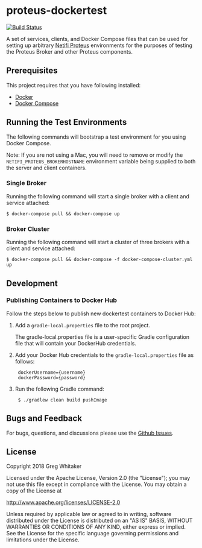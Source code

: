 # proteus-dockertest
[![Build Status](https://travis-ci.org/gregwhitaker/proteus-dockertest.svg?branch=master)](https://travis-ci.org/gregwhitaker/proteus-dockertest)

A set of services, clients, and Docker Compose files that can be used for setting up arbitrary [Netifi Proteus](https://www.netifi.com) 
environments for the purposes of testing the Proteus Broker and other Proteus components.

## Prerequisites
This project requires that you have following installed: 

* [Docker](https://www.docker.com/community-edition)
* [Docker Compose](https://docs.docker.com/compose/)

## Running the Test Environments
The following commands will bootstrap a test environment for you using Docker Compose.

Note: If you are not using a Mac, you will need to remove or modify the `NETIFI_PROTEUS_BROKERHOSTNAME` environment variable being
supplied to both the server and client containers.

### Single Broker
Running the following command will start a single broker with a client and service attached:

    $ docker-compose pull && docker-compose up

### Broker Cluster
Running the following command will start a cluster of three brokers with a client and service attached:

    $ docker-compose pull && docker-compose -f docker-compose-cluster.yml up

## Development
### Publishing Containers to Docker Hub
Follow the steps below to publish new dockertest containers to Docker Hub:

1. Add a `gradle-local.properties` file to the root project.

    The gradle-local.properties file is a user-specific Gradle configuration file
    that will contain your DockerHub credentials.
    
2. Add your Docker Hub credentials to the `gradle-local.properties` file as follows:

        dockerUsername={username}
        dockerPassword={password}
        
3. Run the following Gradle command:

        $ ./gradlew clean build pushImage

## Bugs and Feedback
For bugs, questions, and discussions please use the [Github Issues](https://github.com/gregwhitaker/proteus-dockertest/issues).

## License
Copyright 2018 Greg Whitaker

Licensed under the Apache License, Version 2.0 (the "License");
you may not use this file except in compliance with the License.
You may obtain a copy of the License at

   http://www.apache.org/licenses/LICENSE-2.0

Unless required by applicable law or agreed to in writing, software
distributed under the License is distributed on an "AS IS" BASIS,
WITHOUT WARRANTIES OR CONDITIONS OF ANY KIND, either express or implied.
See the License for the specific language governing permissions and
limitations under the License.